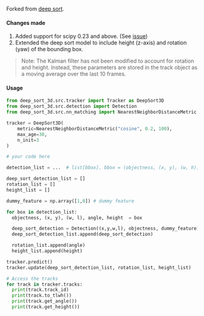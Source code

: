 Forked from [deep sort](https://github.com/nwojke/deep_sort).


#### Changes made
1. Added support for scipy 0.23 and above. (See [issue](https://github.com/nwojke/deep_sort/issues/330))
2. Extended the deep sort model to include height (z-axis) and rotation (yaw) of the bounding box.
> Note: The Kalman filter has not been modified to account for rotation and height.
Instead, these parameters are stored in the track object as a moving average over the last 10 frames.


#### Usage

```python
from deep_sort_3d.src.tracker import Tracker as DeepSort3D
from deep_sort_3d.src.detection import Detection
from deep_sort_3d.src.nn_matching import NearestNeighborDistanceMetric

tracker = DeepSort3D(
    metric=NearestNeighborDistanceMetric("cosine", 0.2, 100),
    max_age=30,
    n_init=3
)

# your code here

detection_list = ...  # list[bbox]. bbox = (objectness, (x, y), (w, h), angle, height)

deep_sort_detection_list = []
rotation_list = []
height_list = []

dummy_feature = np.array([1,0]) # dummy feature

for box in detection_list:
  objectness, (x, y), (w, l), angle, height  = box

  deep_sort_detection = Detection((x,y,w,l), objectness, dummy_feature)
  deep_sort_detection_list.append(deep_sort_detection)

  rotation_list.append(angle)
  height_list.append(height)

tracker.predict()
tracker.update(deep_sort_detection_list, rotation_list, height_list)

# Access the tracks
for track in tracker.tracks:
  print(track.track_id)
  print(track.to_tlwh())
  print(track.get_angle())
  print(track.get_height())
```
